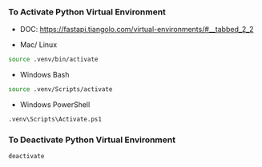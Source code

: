 

### To Activate Python Virtual Environment
* DOC: https://fastapi.tiangolo.com/virtual-environments/#__tabbed_2_2

* Mac/ Linux
```bash
source .venv/bin/activate
```

* Windows Bash
```bash
source .venv/Scripts/activate
```

* Windows PowerShell
```bash
.venv\Scripts\Activate.ps1
```

### To Deactivate Python Virtual Environment

```bash
deactivate
```
